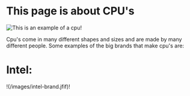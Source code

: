 # This page is about CPU's

![This is an example of a cpu!](/images/Cpu-image-n1.jifif "example of cpu")

Cpu's come in many different shapes and sizes and are made by many different people.
Some examples of the big brands that make cpu's are:

# Intel:
!(/images/intel-brand.jfif)!